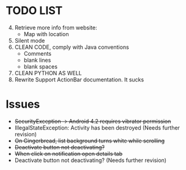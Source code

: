 TODO LIST
=========

4. Retrieve more info from website:
    - Map with location
5. Silent mode
6. CLEAN CODE, comply with Java conventions
    - Comments
    - blank lines
    - blank spaces
7. CLEAN PYTHON AS WELL
8. Rewrite Support ActionBar documentation. It sucks

Issues
======
- <del>SecurityException -> Android 4.2 requires vibrator permission</del>
- IllegalStateException: Activity has been destroyed (Needs further revision)
- <del>On Gingerbread, list background turns white while scrolling</del>
- <del>Deactivate button not deactivating?</del>
- <del>When click on notification open details tab</del>
- Deactivate button not deactivating? (Needs further revision)
